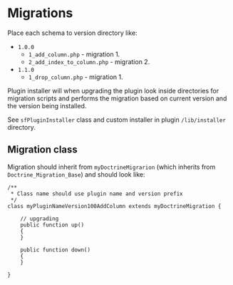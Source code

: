 # Migrations

Place each schema to version directory like:

 * `1.0.0`
    * `1_add_column.php` - migration 1.
    * `2_add_index_to_column.php` - migration 2.
 * `1.1.0`
    * `1_drop_column.php` - migration 1.

Plugin installer will when upgrading the plugin look inside directories for migration scripts and performs the migration based on current version and the version being installed.

See `sfPluginInstaller` class and custom installer in plugin `/lib/installer` directory.

## Migration class

Migration should inherit from `myDoctrineMigrarion` (which inherits from `Doctrine_Migration_Base`) and should look like:


    /**
     * Class name should use plugin name and version prefix
     */
    class myPluginNameVersion100AddColumn extends myDoctrineMigration {

        // upgrading 
        public function up()
        {
        }
        
        public function down()
        {
        }

    }

